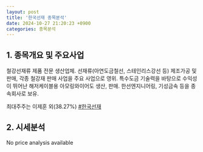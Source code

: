 ```yaml
---
layout: post
title: '한국선재 종목분석'
date: 2024-10-27 21:20:23 +0900
categories: 종목분석
---
```


## 1. 종목개요 및 주요사업

철강선재류 제품 전문 생산업체. 선재류(아연도금철선, 스테인리스강선 등) 제조가공 및 판매, 각종 철강재 판매 사업을 주요 사업으로 영위. 특수도금 기술력을 바탕으로 수익성이 뛰어난 해저케이블용 아모링와이어도 생산, 판매. 한선엔지니어링, 기성금속 등을 종속회사로 보유. 

최대주주는 이제훈 외(38.27%)
[#한국선재](#)

## 2. 시세분석

No price analysis available
